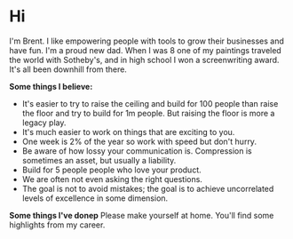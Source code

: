 # Hi

I'm Brent. I like empowering people with tools to grow their businesses and have fun. I'm a proud new dad. When I was 8 one of my paintings traveled the world with Sotheby's, and in high school I won a screenwriting award. It's all been downhill from there.

**Some things I believe:**
- It's easier to try to raise the ceiling and build for 100 people than raise the floor and try to build for 1m people. But raising the floor is more a legacy play.
- It's much easier to work on things that are exciting to you.
- One week is 2% of the year so work with speed but don't hurry.
- Be aware of how lossy your communication is. Compression is sometimes an asset, but usually a liability.
- Build for 5 people people who love your product.
- We are often not even asking the right questions.
- The goal is not to avoid mistakes; the goal is to achieve uncorrelated levels of excellence in some dimension.

**Some things I've donep**
Please make yourself at home. You'll find some highlights from my career.
